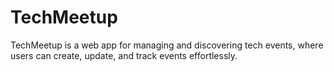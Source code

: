 # TechMeetup
TechMeetup is a web app for managing and discovering tech events, where users can create, update, and track events effortlessly.
